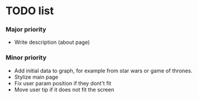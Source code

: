 # TODO list

### Major priority
- Write description (about page)

### Minor priority
- Add initial data to graph, for example from star wars or game of thrones.
- Stylize main page
- Fix user param position if they dont't fit
- Move user tip if it does not fit the screen
